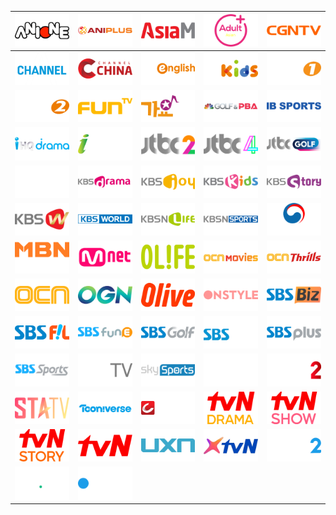 | ![](https://raw.githubusercontent.com/RevGear/logo/master/Countries/KR/Anione.png) | ![](https://raw.githubusercontent.com/RevGear/logo/master/Countries/KR/Aniplus.png) | ![](https://raw.githubusercontent.com/RevGear/logo/master/Countries/KR/Asia-M.png) | ![](https://raw.githubusercontent.com/RevGear/logo/master/Countries/KR/Asia-N.png) | ![](https://raw.githubusercontent.com/RevGear/logo/master/Countries/KR/C-G-N-TV.png) | 
|:---:|:---:|:---:|:---:|:---:| 
| ![](https://raw.githubusercontent.com/RevGear/logo/master/Countries/KR/Channel-A.png) | ![](https://raw.githubusercontent.com/RevGear/logo/master/Countries/KR/Channel-China.png) | ![](https://raw.githubusercontent.com/RevGear/logo/master/Countries/KR/E-B-S-English.png) | ![](https://raw.githubusercontent.com/RevGear/logo/master/Countries/KR/EBS-Kids.png) | ![](https://raw.githubusercontent.com/RevGear/logo/master/Countries/KR/EBS-Plus1.png) | 
| ![](https://raw.githubusercontent.com/RevGear/logo/master/Countries/KR/EBS-Plus2.png) | ![](https://raw.githubusercontent.com/RevGear/logo/master/Countries/KR/Fun-TV.png) | ![](https://raw.githubusercontent.com/RevGear/logo/master/Countries/KR/Gayo-TV.png) | ![](https://raw.githubusercontent.com/RevGear/logo/master/Countries/KR/Golf-PBA.png) | ![](https://raw.githubusercontent.com/RevGear/logo/master/Countries/KR/IB-Sports.png) | 
| ![](https://raw.githubusercontent.com/RevGear/logo/master/Countries/KR/iHQ-Drama.png) | ![](https://raw.githubusercontent.com/RevGear/logo/master/Countries/KR/Inet-TV.png) | ![](https://raw.githubusercontent.com/RevGear/logo/master/Countries/KR/JTBC-2.png) | ![](https://raw.githubusercontent.com/RevGear/logo/master/Countries/KR/JTBC-4.png) | ![](https://raw.githubusercontent.com/RevGear/logo/master/Countries/KR/JTBC-Golf.png) | 
| ![](https://raw.githubusercontent.com/RevGear/logo/master/Countries/KR/JTBC.png) | ![](https://raw.githubusercontent.com/RevGear/logo/master/Countries/KR/KBS-Drama.png) | ![](https://raw.githubusercontent.com/RevGear/logo/master/Countries/KR/KBS-Joy.png) | ![](https://raw.githubusercontent.com/RevGear/logo/master/Countries/KR/KBS-Kids.png) | ![](https://raw.githubusercontent.com/RevGear/logo/master/Countries/KR/KBS-Story.png) | 
| ![](https://raw.githubusercontent.com/RevGear/logo/master/Countries/KR/KBS-W.png) | ![](https://raw.githubusercontent.com/RevGear/logo/master/Countries/KR/KBS-World.png) | ![](https://raw.githubusercontent.com/RevGear/logo/master/Countries/KR/KBSN-Life.png) | ![](https://raw.githubusercontent.com/RevGear/logo/master/Countries/KR/KBSN-Sports.png) | ![](https://raw.githubusercontent.com/RevGear/logo/master/Countries/KR/KTV.png) | 
| ![](https://raw.githubusercontent.com/RevGear/logo/master/Countries/KR/MBN.png) | ![](https://raw.githubusercontent.com/RevGear/logo/master/Countries/KR/Mnet.png) | ![](https://raw.githubusercontent.com/RevGear/logo/master/Countries/KR/O-Life.png) | ![](https://raw.githubusercontent.com/RevGear/logo/master/Countries/KR/OCN-Movies.png) | ![](https://raw.githubusercontent.com/RevGear/logo/master/Countries/KR/OCN-Thrills.png) | 
| ![](https://raw.githubusercontent.com/RevGear/logo/master/Countries/KR/OCN.png) | ![](https://raw.githubusercontent.com/RevGear/logo/master/Countries/KR/OGN.png) | ![](https://raw.githubusercontent.com/RevGear/logo/master/Countries/KR/Olive.png) | ![](https://raw.githubusercontent.com/RevGear/logo/master/Countries/KR/Onstyle.png) | ![](https://raw.githubusercontent.com/RevGear/logo/master/Countries/KR/SBS-Biz.png) | 
| ![](https://raw.githubusercontent.com/RevGear/logo/master/Countries/KR/SBS-FL.png) | ![](https://raw.githubusercontent.com/RevGear/logo/master/Countries/KR/SBS-Fun-E.png) | ![](https://raw.githubusercontent.com/RevGear/logo/master/Countries/KR/SBS-Golf.png) | ![](https://raw.githubusercontent.com/RevGear/logo/master/Countries/KR/SBS-M-TV.png) | ![](https://raw.githubusercontent.com/RevGear/logo/master/Countries/KR/SBS-Plus.png) | 
| ![](https://raw.githubusercontent.com/RevGear/logo/master/Countries/KR/SBS-Sports.png) | ![](https://raw.githubusercontent.com/RevGear/logo/master/Countries/KR/SBS-TV.png) | ![](https://raw.githubusercontent.com/RevGear/logo/master/Countries/KR/Sky-Sports.png) | ![](https://raw.githubusercontent.com/RevGear/logo/master/Countries/KR/SPO-TV.png) | ![](https://raw.githubusercontent.com/RevGear/logo/master/Countries/KR/SPO-TV2.png) | 
| ![](https://raw.githubusercontent.com/RevGear/logo/master/Countries/KR/STATV.png) | ![](https://raw.githubusercontent.com/RevGear/logo/master/Countries/KR/Tooniverse.png) | ![](https://raw.githubusercontent.com/RevGear/logo/master/Countries/KR/TV-Chosun.png) | ![](https://raw.githubusercontent.com/RevGear/logo/master/Countries/KR/TVN-Drama.png) | ![](https://raw.githubusercontent.com/RevGear/logo/master/Countries/KR/TVN-Show.png) | 
| ![](https://raw.githubusercontent.com/RevGear/logo/master/Countries/KR/TVN-Story.png) | ![](https://raw.githubusercontent.com/RevGear/logo/master/Countries/KR/TVN.png) | ![](https://raw.githubusercontent.com/RevGear/logo/master/Countries/KR/UXN.png) | ![](https://raw.githubusercontent.com/RevGear/logo/master/Countries/KR/XTVN.png) | ![](https://raw.githubusercontent.com/RevGear/logo/master/Countries/KR/YTN-2.png) | 
| ![](https://raw.githubusercontent.com/RevGear/logo/master/Countries/KR/YTN-Science.png) | ![](https://raw.githubusercontent.com/RevGear/logo/master/Countries/KR/YTN.png)  | 
